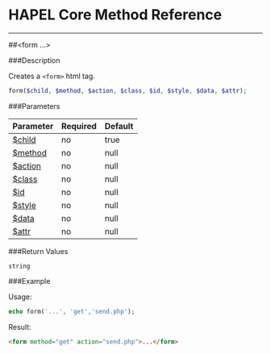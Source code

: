 # HAPEL Core Method Reference

---
##\<form ...>


###Description

Creates a `<form>` html tag.

```php
form($child, $method, $action, $class, $id, $style, $data, $attr);
```

###Parameters

Parameter                               | Required  | Default
----------------------------------------|-----------|--------------
[$child](../attributes/child.md)        | no        | true
[$method](../attributes/method.md)      | no        | null
[$action](../attributes/action.md)      | no        | null
[$class](../attributes/class.md)        | no        | null
[$id](../attributes/id.md)              | no        | null
[$style](../attributes/style.md)        | no        | null
[$data](../attributes/data.md)          | no        | null
[$attr](../attributes/attr.md)          | no        | null


###Return Values

`string`


###Example

Usage:
```php
echo form('...', 'get','send.php');
```
Result:
```html
<form method="get" action="send.php">...</form>
```
